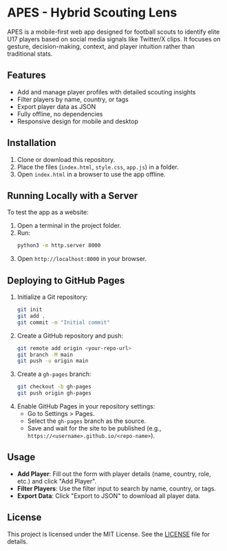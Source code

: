 # APES - Hybrid Scouting Lens

APES is a mobile-first web app designed for football scouts to identify elite U17 players based on social media signals like Twitter/X clips. It focuses on gesture, decision-making, context, and player intuition rather than traditional stats.

## Features
- Add and manage player profiles with detailed scouting insights
- Filter players by name, country, or tags
- Export player data as JSON
- Fully offline, no dependencies
- Responsive design for mobile and desktop

## Installation
1. Clone or download this repository.
2. Place the files (`index.html`, `style.css`, `app.js`) in a folder.
3. Open `index.html` in a browser to use the app offline.

## Running Locally with a Server
To test the app as a website:
1. Open a terminal in the project folder.
2. Run:
   ```bash
   python3 -m http.server 8000
   ```
3. Open `http://localhost:8000` in your browser.

## Deploying to GitHub Pages
1. Initialize a Git repository:
   ```bash
   git init
   git add .
   git commit -m "Initial commit"
   ```
2. Create a GitHub repository and push:
   ```bash
   git remote add origin <your-repo-url>
   git branch -M main
   git push -u origin main
   ```
3. Create a `gh-pages` branch:
   ```bash
   git checkout -b gh-pages
   git push origin gh-pages
   ```
4. Enable GitHub Pages in your repository settings:
   - Go to Settings > Pages.
   - Select the `gh-pages` branch as the source.
   - Save and wait for the site to be published (e.g., `https://<username>.github.io/<repo-name>`).

## Usage
- **Add Player**: Fill out the form with player details (name, country, role, etc.) and click "Add Player".
- **Filter Players**: Use the filter input to search by name, country, or tags.
- **Export Data**: Click "Export to JSON" to download all player data.

## License
This project is licensed under the MIT License. See the [LICENSE](LICENSE) file for details.